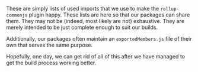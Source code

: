 These are simply lists of used imports that we use to make the `rollup-commonjs` plugin happy. These lists are here so that our packages can share them. They may not be (indeed, most likely are not) exhaustive. They are merely intended to be just complete enough to suit our builds.

Additionally, our packages often maintain an `exportedMembers.js` file of their own that serves the same purpose.

Hopefully, one day, we can get rid of all of this after we have managed to get the build process working better.
